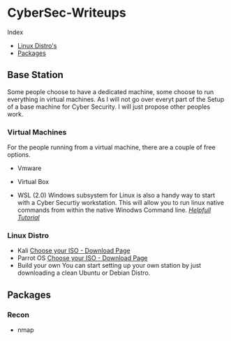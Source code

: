 # CyberSec-Writeups
Index

- [Linux Distro's](#linux-distro)
- [Packages](#packages)

## Base Station
Some people choose to have a dedicated machine, some choose to run everything in virtual machines. As I will not go over everyt part of the Setup of a base machine for Cyber Security. I will just propose other peoples work.

### Virtual Machines
For the people running from a virtual machine, there are a couple of free options. 
- Vmware
  
- Virtual Box

- WSL (2.0)
Windows subsystem for Linux is also a handy way to start with a Cyber Securtiy workstation. This will allow you to run linux native commands from within the native Winodws Command line.
_[Helpfull Tutorial](https://medium.com/@gulfsteve/hacking-with-wsl2-ede3e649e08d)_

### Linux Distro

- Kali
    [Choose your ISO - Download Page](https://www.kali.org/get-kali/#kali-platforms)
- Parrot OS
    [Choose your ISO - Download Page](https://parrotsec.org/download/)
- Build your own
    You can start setting up your own station by just downloading a clean Ubuntu or Debian Distro.

## Packages
### Recon
- nmap
  
